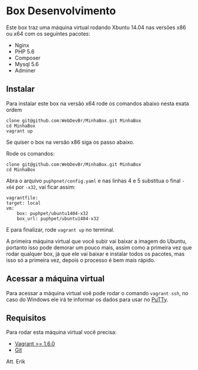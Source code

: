 # Box Desenvolvimento

Este box traz uma máquina virtual rodando Xbuntu 14.04 nas versões x86 ou x64 com os seguintes pacotes:

 - Nginx
 - PHP 5.6
 - Composer
 - Mysql 5.6
 - Adminer

## Instalar

Para instalar este box na versão x64 rode os comandos abaixo nesta exata ordem

	clone git@github.com:WebDevBr/MinhaBox.git MinhaBox
	cd MinhaBox
	vagrant up

Se quiser o box na versão x86 siga os passo abaixo.

Rode os comandos:

	clone git@github.com:WebDevBr/MinhaBox.git MinhaBox
	cd MinhaBox

Abra o arquivo `puphpnet/config.yaml` e nas linhas 4 e 5 substitua o final `-x64` por `-x32`, vai ficar assim:

	vagrantfile:
    target: local
    vm:
        box: puphpet/ubuntu1404-x32
        box_url: puphpet/ubuntu1404-x32

E para finalizar, rode `vagrant up` no terminal.

A primeira máquina virtual que você subir vai baixar a imagem do Ubuntu, portanto isso pode demorar um pouco mais, assim como a primeira vez que rodar qualquer box, já que ele vai baixar e instalar todos os pacotes, mas isso só a primeira vez, depois o processo é bem mais rápido.

## Acessar a máquina virtual

Para acessar a máquina virtual voê pode rodar o comando `vagrant ssh`, no caso do Windows ele irá te informar os dados para usar no [PuTTy](http://www.putty.org/).

## Requisitos

Para rodar esta máquina virtual você precisa:

 - [Vagrant >= 1.6.0](https://www.vagrantup.com/)
 - [Git](http://git-scm.com/)

Att. Erik